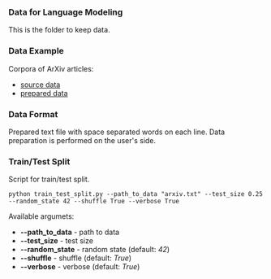 ### Data for Language Modeling
This is the folder to keep data.<br/>

### Data Example
Corpora of ArXiv articles:
- [source data](https://www.dropbox.com/s/dl/99az9n1b57qkd9j/arxivData.json.tar.gz)
- [prepared data](https://drive.google.com/file/d/1dgTxPNKQG8aHDYOLeHNqYz2XRCv82liM/view?usp=sharing)

### Data Format
Prepared text file with space separated words on each line.
Data preparation is performed on the user's side.

### Train/Test Split
Script for train/test split.
```
python train_test_split.py --path_to_data "arxiv.txt" --test_size 0.25 --random_state 42 --shuffle True --verbose True
```
Available argumets:
- **--path_to_data** - path to data
- **--test_size** - test size
- **--random_state** - random state (default: *42*)
- **--shuffle** - shuffle (default: *True*)
- **--verbose** - verbose (default: *True*)
